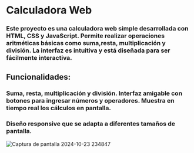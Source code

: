  # **Calculadora Web**


### Este proyecto es una calculadora web simple desarrollada con HTML, CSS y JavaScript. Permite realizar operaciones aritméticas básicas como suma,resta, multiplicación y división. La interfaz es intuitiva y está diseñada para ser fácilmente interactiva.
## Funcionalidades:
### Suma, resta, multiplicación y división. Interfaz amigable con botones para ingresar números y operadores. Muestra en tiempo real los cálculos en pantalla.
### Diseño responsive que se adapta a diferentes tamaños de pantalla.


![Captura de pantalla 2024-10-23 234847](https://github.com/user-attachments/assets/0c39a59a-f741-48d6-bb8d-64a88f5e9038)
